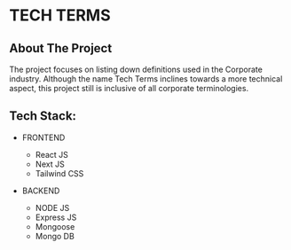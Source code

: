# TECH TERMS

## About The Project 
   The project focuses on listing down definitions used in the Corporate industry. Although the name Tech Terms inclines towards a more technical aspect, this project still is inclusive of all corporate terminologies. 

## Tech Stack:
 - FRONTEND 
    - React JS
    - Next JS
    - Tailwind CSS
    
 - BACKEND
    - NODE JS
    - Express JS
    - Mongoose
    - Mongo DB


